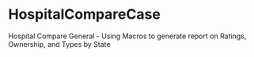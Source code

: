 # HospitalCompareCase
Hospital Compare General - Using Macros to generate report on Ratings, Ownership, and Types by State
